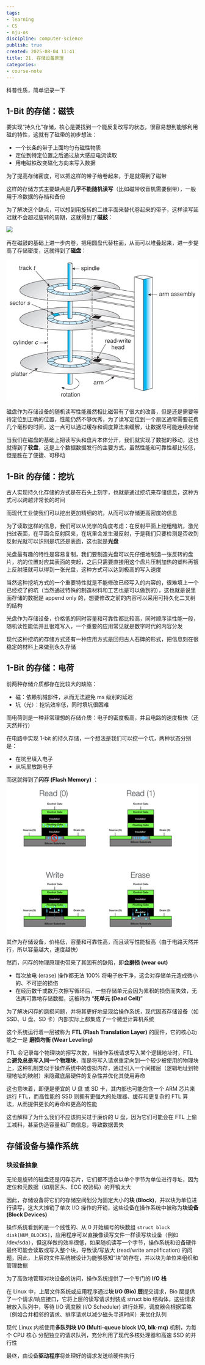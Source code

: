 ```yaml
---
tags:
- learning
- CS
- nju-os
discipline: computer-science
publish: true
created: 2025-08-04 11:41
title: 21. 存储设备原理
categories:
- course-note
---
```

科普性质，简单记录一下
## 1-Bit 的存储：磁铁

要实现“持久化”存储，核心是要找到一个能反复改写的状态，很容易想到能够利用磁的特性，这就有了磁带的初步想法：
- 一个长条的带子上面均匀有磁性物质
- 定位到特定位置之后通过放大感应电流读取
- 用电磁铁改变磁化方向来写入数据

为了提高存储密度，可以把这样的带子给卷起来，于是就得到了磁带

这样的存储方式主要缺点是**几乎不能随机读写**（比如磁带收音机需要倒带），一般用于冷数据的存档和备份

为了解决这个缺点，可以想到用旋转的二维平面来替代卷起来的带子，这样读写延迟就不会超过旋转的周期，这就得到了**磁鼓**：

![](/images/21-存储设备原理/pasted-image-20250805012735-png)

再在磁鼓的基础上进一步内卷，把用圆盘代替柱面，从而可以堆叠起来，进一步提高了存储密度，这就得到了**磁盘**：

![](/images/21-存储设备原理/pasted-image-20250805012958-png)

磁盘作为存储设备的随机读写性能虽然相比磁带有了很大的改善，但是还是需要等待定位到正确的位置，性能仍然不够优秀，为了读写定位到一个扇区通常需要花费几个毫秒的时间，这一点可以通过缓存和调度算法来缓解，让数据尽可能连续存储

当我们在磁盘的基础上把读写头和盘片本体分开，我们就实现了数据的移动，这也就得到了**软盘**，这是上个数据数据发行的主要方式，虽然性能和可靠性都比较低，但是胜在了便捷、可移动

## 1-Bit 的存储：挖坑

古人实现持久化存储的方式是在石头上刻字，也就是通过挖坑来存储信息，这种方式可以跨越非常长的时间

而现代工业使我们可以挖出更加精细的坑，从而可以存储更高密度的信息

为了读取这样的信息，我们可以从光学的角度考虑：在反射平面上挖粗糙坑，激光扫过表面，在平面会反射回来，在坑里会发生漫反射，于是我们只要检测是否收到反射光就可以识别是坑还是表面，这也就是**光盘**

光盘最有趣的特性是容易复制，我们要制造光盘可以先仔细地制造一张反转的盘片，坑的位置对应其表面的突起，之后只需要直接用这个盘片压制加热的塑料再镀上反射膜就可以得到一张光盘，这种方式可以达到极高的写入速度

当然这种挖坑方式的一个重要特性就是不能修改已经写入的内容的，很难填上一个已经挖了的坑（当然通过特殊的制造材料和工艺也是可以做到的），这也就是说里面存储的数据是 append only 的，想要修改之前的内容可以采用可持久化二叉树的结构

光盘作为存储设备，价格低的同时容量和可靠性都比较高，同时顺序读性能一般，随机读性能低并且很难写入，一个重要的应用常见就是数字时代的内容分发

现代这种挖坑的存储方式还有一种应用方式是回归古人石碑的形式，把信息刻在很稳定的材料上来做到永久存储

## 1-Bit 的存储：电荷

前两种存储介质都存在比较大的缺陷：
- 磁：依赖机械部件，从而无法避免 ms 级别的延迟
- 坑（光）：挖坑效率低，同时填坑很困难

而电荷则是一种非常理想的存储介质：电子的密度极高，并且电路的速度极快（还天然并行）

在电路中实现 1-bit 的持久存储，一个想法是我们可以挖一个坑，两种状态分别是：
- 在坑里填入电子
- 从坑里放跑电子

而这就得到了**闪存 (Flash Memory)** ：
![](/images/21-存储设备原理/pasted-image-20250805112704-png)
其作为存储设备，价格低，容量和可靠性高，而且读写性能极高（由于电路天然并行，所以容量越大，速度越快）

然而，闪存的物理原理也带来了其固有的缺陷，即**会磨损 (wear out)**
- 每次放电 (erase) 操作都无法 100% 将电子放干净，这会对存储单元造成微小的、不可逆的损伤
- 在经历数千或数万次擦写循环后，一些存储单元会因为累积的损伤而失效，无法再可靠地存储数据，这被称为 “**死单元 (Dead Cell)**”

为了解决闪存的磨损问题，并将其更好地呈现给操作系统，现代固态存储设备（如 SSD、U 盘、SD 卡）内部实际上都集成了一个微型计算机系统

这个系统运行着一层被称为 **FTL (Flash Translation Layer)** 的固件，它的核心功能之一是 **磨损均衡 (Wear Leveling)** 

FTL 会记录每个物理块的擦写次数，当操作系统请求写入某个逻辑地址时，FTL 会**避免总是写入同一个物理块**，而是将写入请求重定向到一个较少被使用的物理块上，这种机制类似于操作系统中的虚拟内存，通过引入一个间接层（逻辑地址到物理地址的映射）来隐藏底层硬件的复杂性并优化其使用寿命

这也意味着，即便是便宜的 U 盘 或 SD 卡，其内部也可能包含一个 ARM 芯片来运行 FTL，而高性能的 SSD 则拥有更强大的处理器、缓存和更复杂的 FTL 算法，从而提供更长的寿命和更高的性能

这也解释了为什么我们不应该购买过于廉价的 U 盘，因为它们可能会在 FTL 上偷工减料，甚至伪造容量和厂商信息，导致数据丢失

## 存储设备与操作系统

### 块设备抽象

无论是旋转的磁盘还是闪存芯片，它们都不适合以单个字节为单位进行寻址，因为定位和元数据（如扇区头、ECC 校验码）的开销太大

因此，存储设备将它们的存储空间划分为固定大小的**块 (Block)**，并以块为单位进行读写，这大大摊销了单次 I/O 操作的开销，这些设备在操作系统中被称为**块设备 (Block Devices)**

操作系统看到的是一个线性的、从 0 开始编号的块数组 `struct block disk[NUM_BLOCKS]`，应用程序可以直接像读写文件一样读写块设备（例如 /dev/sda），但这样做的效率很低，如果随机读写一个字节，操作系统和设备硬件最终可能会读取或写入整个块，导致读/写放大 (read/write amplification) 的问题，因此，上层的文件系统被设计为能够感知“块”的存在，并以块为单位来组织和管理数据

为了高效地管理对块设备的访问，操作系统提供了一个专门的 **I/O 栈**

在 Linux 中，上层文件系统或应用程序通过**块 I/O (Bio) 层**提交请求，Bio 层提供了一个请求/响应接口，它将上层的读写请求封装成 struct bio 结构体，这些请求被放入队列中，等待 I/O 调度器 (I/O Scheduler) 进行处理，调度器会根据策略（例如合并相邻的请求、排序请求以减少磁头寻道时间）来优化队列

现代 Linux 内核使用**多队列块 I/O (Multi-queue block I/O, blk-mq)** 机制，为每个 CPU 核心 分配独立的请求队列，充分利用了现代多核处理器和高速 SSD 的并行性

最终，由设备**驱动程序**将处理好的请求发送给硬件执行

